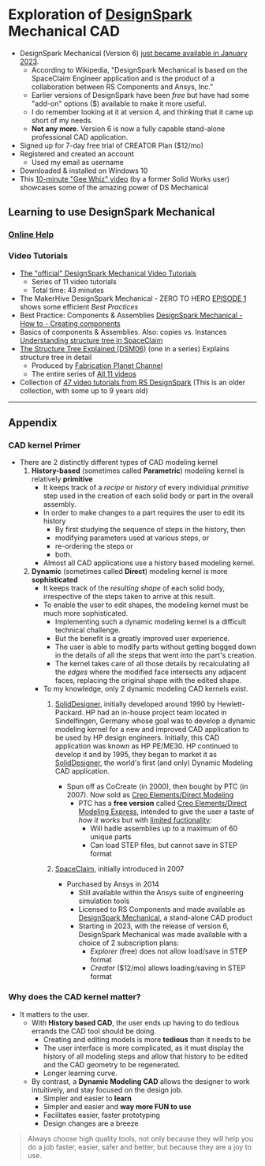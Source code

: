 # Exploration of [DesignSpark](https://www.rs-online.com/designspark/home) Mechanical CAD
* DesignSpark Mechanical (Version 6) [just became available in January 2023](https://www.eejournal.com/industry_news/rs-unveils-next-phase-of-designspark-engineering-community-offering-enhanced-and-personalised-resources/).
    * According to Wikipedia, "DesignSpark Mechanical is based on the SpaceClaim Engineer application and is the product of a collaboration between RS Components and Ansys, Inc."
    * Earlier versions of DesignSpark have been *free* but have had some "add-on" options ($) available to make it more useful.
    * I do remember looking at it at version 4, and thinking that it came up short of my needs.
    * **Not any more**. Version 6 is now a fully capable stand-alone professional CAD application.
* Signed up for 7-day free trial of CREATOR Plan ($12/mo) 
* Registered and created an account
    * Used my email as username
* Downloaded & installed on Windows 10
* This [10-minute "Gee Whiz" video](https://www.youtube.com/watch?v=ZXgMY3-hlgs) (by a former Solid Works user) showcases some of the amazing power of DS Mechanical

## Learning to use DesignSpark Mechanical

### [Online Help](https://help.spaceclaim.com/dsm/6.0/en/index.html)

### Video Tutorials
* [The "official" DesignSpark Mechanical Video Tutorials](https://www.youtube.com/watch?v=XyuzbKSCO90&list=PLv91f6GOku1_q3UNIORWX2ByS4g_1kknk)
    * Series of 11 video tutorials
    * Total time: 43 minutes
* The MakerHive DesignSpark Mechanical - ZERO TO HERO [EPISODE 1](https://www.youtube.com/watch?v=WYcAZVgKWPA) shows some efficient *Best Practices*
* Best Practice: Components & Assemblies [DesignSpark Mechanical - How to - Creating components](https://www.youtube.com/watch?v=DBfSRpKoZYo)
* Basics of components & Assemblies. Also: copies vs. Instances [Understanding structure tree in SpaceClaim](https://discoveryforum.ansys.com/t/h4pkhk/understanding-structure-tree-in-spaceclaim)
* [The Structure Tree Explained (DSM06)](https://www.youtube.com/watch?v=5ynwr-laInM) (one in a series) Explains structure tree in detail
    * Produced by [Fabrication Planet Channel](https://www.youtube.com/@fabricationplanet)
    * The entire series of [All 11 videos](https://www.youtube.com/watch?v=WwM3VeYQp9I&list=PLYosAvMmVaJJJytCw-l6gik-_w6bY9B5Y)
* Collection of [47 video tutorials from RS DesignSpark](https://www.youtube.com/playlist?list=PLv91f6GOku1_WEeZMDmspEx0ZC-odebsR) (This is an older collection, with some up to 9 years old)
----------------------------------------------------
## Appendix
### CAD kernel Primer
* There are 2 distinctly different types of CAD modeling kernel
    1. **History-based** (sometimes called **Parametric**) modeling kernel is relatively **primitive**
        * It keeps track of a *recipe* or *history* of every individual *primitive* step used in the creation of each solid body or part in the overall assembly.
        * In order to make changes to a part requires the user to edit its history
            * By first studying the sequence of steps in the history, then
            * modifying parameters used at various steps, or
            * re-ordering the steps or
            * both.
        * Almost all CAD applications use a history based modeling kernel.
    2. **Dynamic** (sometimes called **Direct**) modeling kernel is more **sophisticated**
        * It keeps track of the *resulting shape* of each solid body, irrespective of the steps taken to arrive at this result.
        * To enable the user to edit shapes, the modeling kernel must be much more sophisticated.
            * Implementing such a dynamic modeling kernel is a difficult technical challenge.
            * But the benefit is a greatly improved user experience.
            * The user is able to modify parts without getting bogged down in the details of all the steps that went into the part's creation.
            * The kernel takes care of all those details by recalculating all the *edges* where the modified face intersects any adjacent faces, replacing the original shape with the edited shape.
        * To my knowledge, only 2 dynamic modeling CAD kernels exist.
            1. [SolidDesigner](https://www.hpl.hp.com/hpjournal/95oct/oct95a1.pdf), initially developed around 1990 by Hewlett-Packard. HP had an in-house project team located in Sindelfingen, Germany whose goal was to develop a dynamic modeling kernel for a new and improved CAD application to be used by HP design engineers. Initially, this CAD application was known as HP PE/ME30. HP continued to develop it and by 1995, they began to market it as [SolidDesigner](https://www.hpl.hp.com/hpjournal/95oct/oct95a1.pdf), the world's first (and only) Dynamic Modeling CAD application.
                * Spun off as CoCreate (in 2000), then bought by PTC (in 2007). Now sold as [Creo Elements/Direct Modeling](https://www.ptc.com/en/products/creo/elements-direct)
                    * PTC has a **free version** called [Creo Elements/Direct Modeling Express](https://www.ptc.com/en/products/creo/elements-direct/modeling-express), intended to give the user a taste of *how it works* but with [limited fuctionality](https://www.ptc.com/-/media/Files/PDFs/CAD/Creo/37318-CED-Topic-Sheet-assets-1.pdf):
                        * Will hadle assemblies up to a maximum of 60 unique parts
                        * Can load STEP files, but cannot save in STEP format

            2. [SpaceClaim](https://en.wikipedia.org/wiki/SpaceClaim), initially introduced in 2007
                * Purchased by Ansys in 2014
                    * Still available within the Ansys suite of engineering simulation tools
                    * Licensed to RS Components and made available as [DesignSpark Mechanical](https://www.rs-online.com/designspark/mechanical-software), a stand-alone CAD product
                    * Starting in 2023, with the release of version 6, DesignSpark Mechanical was made available with a choice of 2 subscription plans:
                        * *Explorer* (free) does not allow load/save in STEP format
                        * *Creator* ($12/mo) allows loading/saving in STEP format

### Why does the CAD kernel matter?

* It matters to the user.
    * With **History based CAD**, the user ends up having to do tedious errands the CAD tool should be doing.
        * Creating and editing models is more **tedious** than it needs to be
        * The user interface is more complicated, as it must display the history of all modeling steps and allow that history to be edited and the CAD geometry to be regenerated. 
        * Longer learning curve.
    * By contrast, a **Dynamic Modeling CAD** allows the designer to work intuitively, and stay focused on the design job.
        * Simpler and easier to **learn**
        * Simpler and easier and **way more FUN to use**
        * Facilitates easier, faster prototyping
        * Design changes are a breeze
> Always choose high quality tools, not only because they will help you do a job faster, easier, safer and better, but because they are a joy to use.


